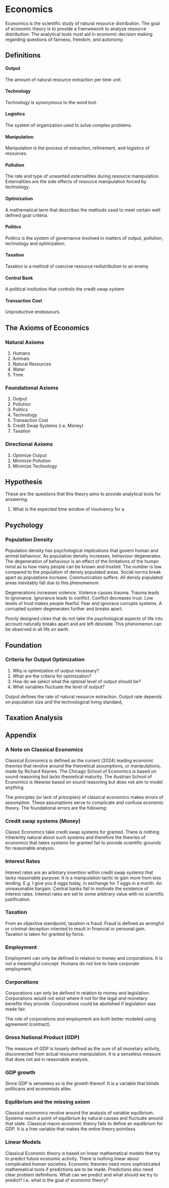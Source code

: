 # Economics
Economics is the scientific study of natural resource distribution. The goal of economic theory is to provide a framwework to analyze resource distribution. The analytical tools must aid in economic decision making regarding questions of fairness, freedom, and autonomy. 

## Definitions

#### Output
The amount of natural resource extraction per time unit.

#### Technology
Technology is synonymous to the word tool.

#### Logistics
The system of organization used to solve complex problems.

#### Manipulation 
Manipulation is the process of extraction, refinement, and logistics of resources. 

#### Pollution
The rate and type of unwanted externalities during resource manipulation. Externalities are the side effects of resource manipulation forced by technology. 

#### Optimization
A mathematical term that describes the methods used to meet certain well defined goal criteria.

#### Politics
Politics is the system of governance involved in matters of output, pollution, technology and optimization.

#### Taxation
Taxation is a method of coercive resource redistribution to an enemy

#### Central Bank
A political institution that controls the credit swap system

#### Transaction Cost
Unproductive endeavours.

## The Axioms of Economics

### Natural Axioms
1. Humans
3. Animals
4. Natural Resources
5. Water
6. Time

### Foundational Axioms
1. Output
2. Pollution
3. Politics
4. Technology
5. Transaction Cost
6. Credit Swap Systems (i.e. Money)
7. Taxation

### Directional Axioms
1. Optimize Output
2. Minimize Pollution
3. Minimize Technology

## Hypothesis
These are the questions that this theory aims to provide analytical tools for answering.

1. What is the expected time window of insolvency for a 

## Psychology

### Population Density
Population density has psychological implications that govern human and animal behaviour. As population density increases, behaviour degenerates. The degeneration of behaviour is an effect of the limitations of the human mind as to how many people can be known and trusted. The number is low compared to the population of densly populated areas. Social norms break apart as populations increase. Communication suffers. All densly populated areas inevitably fall due to this phenomenom.

Degenerations increases violence. Violence causes trauma. Trauma leads to ignorance. Ignorance leads to conflict. Conflict decreases trust. Low levels of trust makes people fearful. Fear and ignorace corrupts systems. A corrupted system degenerates further and breaks apart. 

Poorly designed cities that do not take the psychological aspects of life into account naturally breaks apart and are left desolate. This phenomenon can be observed in all life on earth.

## Foundation

### Criteria for Output Optimization
1. Why is optimization of output necessary?
2. What are the criteria for optimization?
3. How do we select what the optimal level of output should be?
4. What variables fluctuate the level of output?

Output defines the rate of natural resource extraction. Output rate depends on population size and the technological living standard, 

## Taxation Analysis

## Appendix
### A Note on Classical Economics
Classical Economics is defined as the current (2024) leading economic theories that revolve around the theoretical assumptions, or manipulations, made by Richard Keynes. The Chicago School of Economics is based on sound reasoning but lacks theoretical maturity. The Austrian School of Economics is likewise based on sound reasoning but does not aim to model anything.

The principles (or lack of principles) of classical economics makes errors of assumption. These assumptions serve to complicate and confuse economic theory. The foundational errors are the following:

### Credit swap systems (Money) 
Classic Economics take credit swap systems for granted. There is nothing inherently natural about such systems and therefore the theories of economics that takes systems for granted fail to provide scientific grounds for reasonable analysis. 

### Interest Rates
Interest rates are an arbitrary invention within credit swap systems that lacks reasonable purpose. It is a manipulation tactic to gain more from less lending. E.g. I give you 6 eggs today, in exchange for 7 eggs in a month. An unreasonable bargain. Central banks fail to motivate the existence of interest rates. Interest rates are set to some arbitrary value with no scientific justification.

### Taxation
From an objective standpoint, taxation is fraud. Fraud is defined as wrongful or criminal deception intented to result in financial or personal gain. Taxation is taken for granted by force.

### Employment
Employment can only be defined in relation to money and corporations. It is not a meaningful concept. Humans do not live to have corporate employment. 

### Corporations
Corporations can only be defined in relation to money and legislation. Corporations would not exist where it not for the legal and monetary benefits they provide. Corporations could be abolished if legislation was made fair. 

The role of corporations and employment are both better modeled using agreement (contract). 

### Gross National Product (GDP)
The measure of GDP is loosely defined as the sum of all monetary activity, disconnected from actual resource manipulation. It is a senseless measure that does not aid in reasonable analysis.

### GDP growth
Since GDP is senseless so is the growth thereof. It is a variable that blinds politicans and economists alike. 

### Equlibrium and the missing axiom
Classical economics revolve around the analysis of variable equlibrium. Systems reach a point of equlibrium by natural causes and fluctuate around that state. Classical macro economic theory fails to define an equlibrium for GDP. It is a free variable that makes the entire theory pointless.  

### Linear Models
Classical Economic theory is based on linear mathematical models that try to predict future economic activity. There is nothing linear about complicated human societies. Economic theories need more sophisticated mathematical tools if predictions are to be made. Predictions also need clear problem definitions. What can we predict and what should we try to predict? I.e. what is the goal of economic theory?


